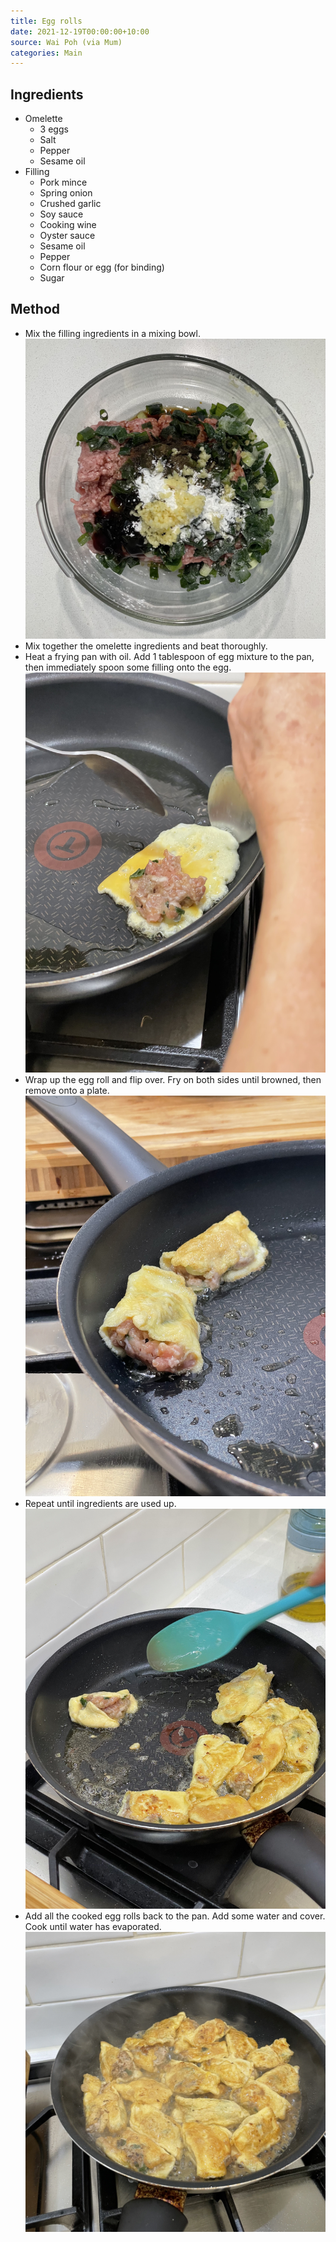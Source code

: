 ```yaml
---
title: Egg rolls
date: 2021-12-19T00:00:00+10:00
source: Wai Poh (via Mum)
categories: Main
---
```


## Ingredients
* Omelette
  * 3 eggs
  * Salt
  * Pepper
  * Sesame oil
* Filling
  * Pork mince
  * Spring onion
  * Crushed garlic
  * Soy sauce
  * Cooking wine
  * Oyster sauce
  * Sesame oil
  * Pepper
  * Corn flour or egg (for binding)
  * Sugar

## Method
* Mix the filling ingredients in a mixing bowl.
![Meat](meat.jpg)
* Mix together the omelette ingredients and beat thoroughly.
* Heat a frying pan with oil. Add 1 tablespoon of egg mixture to the pan, then immediately spoon some filling onto the egg. 
![Filling](filling.jpg)
* Wrap up the egg roll and flip over. Fry on both sides until browned, then remove onto a plate.
![Fry](fry.jpg)
* Repeat until ingredients are used up.
![Repeat](repeat.jpg)
* Add all the cooked egg rolls back to the pan. Add some water and cover. Cook until water has evaporated.
![Steam](steam.jpg)